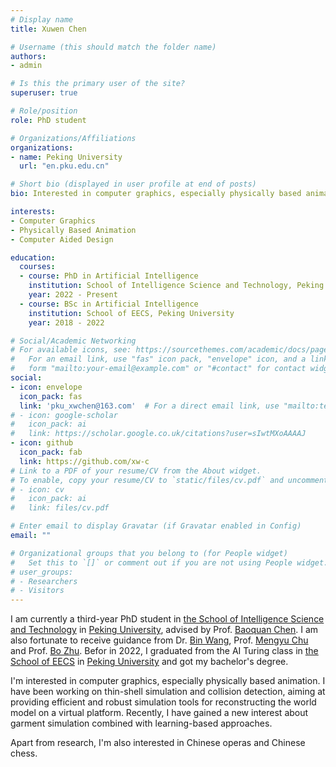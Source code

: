 ```yaml
---
# Display name
title: Xuwen Chen

# Username (this should match the folder name)
authors:
- admin

# Is this the primary user of the site?
superuser: true

# Role/position
role: PhD student

# Organizations/Affiliations
organizations:
- name: Peking University
  url: "en.pku.edu.cn"

# Short bio (displayed in user profile at end of posts)
bio: Interested in computer graphics, especially physically based animation.

interests:
- Computer Graphics
- Physically Based Animation
- Computer Aided Design

education:
  courses:
  - course: PhD in Artificial Intelligence
    institution: School of Intelligence Science and Technology, Peking University
    year: 2022 - Present
  - course: BSc in Artificial Intelligence
    institution: School of EECS, Peking University
    year: 2018 - 2022

# Social/Academic Networking
# For available icons, see: https://sourcethemes.com/academic/docs/page-builder/#icons
#   For an email link, use "fas" icon pack, "envelope" icon, and a link in the
#   form "mailto:your-email@example.com" or "#contact" for contact widget.
social:
- icon: envelope
  icon_pack: fas
  link: 'pku_xwchen@163.com'  # For a direct email link, use "mailto:test@example.org".
# - icon: google-scholar
#   icon_pack: ai
#   link: https://scholar.google.co.uk/citations?user=sIwtMXoAAAAJ
- icon: github
  icon_pack: fab
  link: https://github.com/xw-c
# Link to a PDF of your resume/CV from the About widget.
# To enable, copy your resume/CV to `static/files/cv.pdf` and uncomment the lines below.
# - icon: cv
#   icon_pack: ai
#   link: files/cv.pdf

# Enter email to display Gravatar (if Gravatar enabled in Config)
email: ""

# Organizational groups that you belong to (for People widget)
#   Set this to `[]` or comment out if you are not using People widget.
# user_groups:
# - Researchers
# - Visitors
---
```


I am currently a third-year PhD student in <a href="https://www.cis.pku.edu.cn/">the School of Intelligence Science and Technology</a> in <a href="https://pku.edu.cn/">Peking University</a>, advised by Prof. <a href="https://baoquanchen.info/">Baoquan Chen</a>. I am also fortunate to receive guidance from Dr. <a href="https://binwangbfa.github.io/">Bin Wang</a>, Prof. <a href="https://rachelcmy.github.io/">Mengyu Chu</a> and Prof. <a href="https://faculty.cc.gatech.edu/~bozhu/">Bo Zhu</a>.
Befor in 2022, I graduated from the AI Turing class in <a href="https://eecs.pku.edu.cn/">the School of EECS</a> in <a href="https://pku.edu.cn/">Peking University</a> and got my bachelor's degree.

I'm interested in computer graphics, especially physically based animation. I have been working on thin-shell simulation and collision detection, aiming at providing efficient and robust simulation tools for reconstructing the world model on a virtual platform. Recently, I have gained a new interest about garment simulation combined with learning-based approaches.

Apart from research, I'm also interested in Chinese operas and Chinese chess.